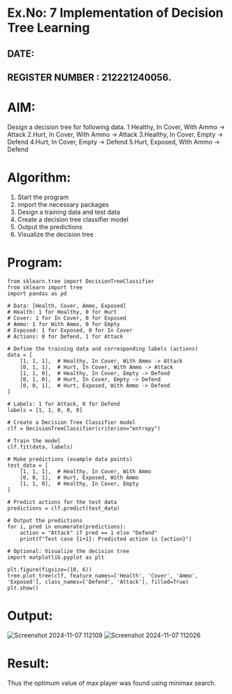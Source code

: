 # Ex.No: 7 Implementation of Decision Tree Learning 
## DATE:
## REGISTER NUMBER : 212221240056.
# AIM:
Design a decision tree for following data. 
1 Healthy, In Cover, With Ammo -> Attack
2.Hurt, In Cover, With Ammo -> Attack
3.Healthy, In Cover, Empty -> Defend
4.Hurt, In Cover, Empty -> Defend
5.Hurt, Exposed, With Ammo -> Defend
# Algorithm:
1. Start the program
2. import the necessary packages 
3. Design a training data and test data 
4. Create a decision tree classifier model
5. Output the predictions 
6. Visualize the decision tree 
# Program:
```
from sklearn.tree import DecisionTreeClassifier
from sklearn import tree
import pandas as pd

# Data: [Health, Cover, Ammo, Exposed]
# Health: 1 for Healthy, 0 for Hurt
# Cover: 1 for In Cover, 0 for Exposed
# Ammo: 1 for With Ammo, 0 for Empty
# Exposed: 1 for Exposed, 0 for In Cover
# Actions: 0 for Defend, 1 for Attack

# Define the training data and corresponding labels (actions)
data = [
    [1, 1, 1],  # Healthy, In Cover, With Ammo -> Attack
    [0, 1, 1],  # Hurt, In Cover, With Ammo -> Attack
    [1, 1, 0],  # Healthy, In Cover, Empty -> Defend
    [0, 1, 0],  # Hurt, In Cover, Empty -> Defend
    [0, 0, 1],  # Hurt, Exposed, With Ammo -> Defend
]

# Labels: 1 for Attack, 0 for Defend
labels = [1, 1, 0, 0, 0]

# Create a Decision Tree Classifier model
clf = DecisionTreeClassifier(criterion="entropy")

# Train the model
clf.fit(data, labels)

# Make predictions (example data points)
test_data = [
    [1, 1, 1],  # Healthy, In Cover, With Ammo
    [0, 0, 1],  # Hurt, Exposed, With Ammo
    [1, 1, 0],  # Healthy, In Cover, Empty
]

# Predict actions for the test data
predictions = clf.predict(test_data)

# Output the predictions
for i, pred in enumerate(predictions):
    action = "Attack" if pred == 1 else "Defend"
    print(f"Test case {i+1}: Predicted action is {action}")

# Optional: Visualize the decision tree
import matplotlib.pyplot as plt

plt.figure(figsize=(10, 6))
tree.plot_tree(clf, feature_names=['Health', 'Cover', 'Ammo', 'Exposed'], class_names=['Defend', 'Attack'], filled=True)
plt.show()
```
# Output:
![Screenshot 2024-11-07 112109](https://github.com/user-attachments/assets/23827bb0-ca09-4e50-a27c-e8abc44c3802)
![Screenshot 2024-11-07 112026](https://github.com/user-attachments/assets/dc724103-f59e-4245-bf93-3029b42f490e)



# Result:
Thus the optimum value of max player was found using minimax search.
